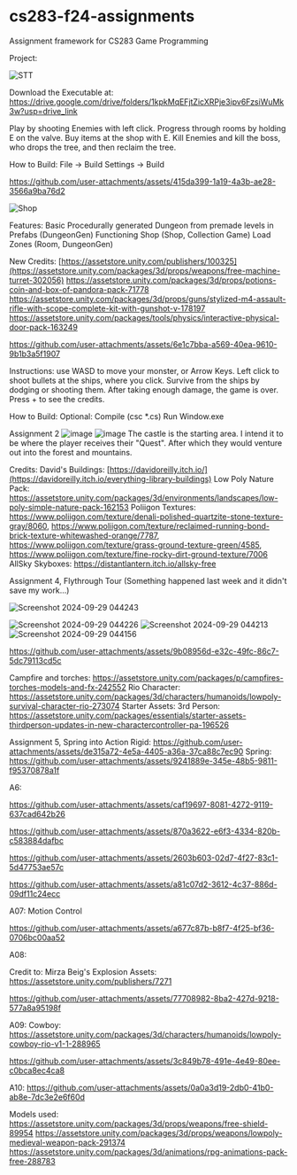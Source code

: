 # cs283-f24-assignments
Assignment framework for CS283 Game Programming

Project: 



![STT](https://github.com/user-attachments/assets/e84f3c34-7159-4012-bda4-2766279b39a5)

Download the Executable at: https://drive.google.com/drive/folders/1kpkMqEFjtZicXRPje3ipv6FzsiWuMk3w?usp=drive_link

Play by shooting Enemies with left click. Progress through rooms by holding E on the valve. Buy items at the shop with E. Kill Enemies and kill the boss, who drops the tree, and then reclaim the tree.

How to Build: File -> Build Settings -> Build

https://github.com/user-attachments/assets/415da399-1a19-4a3b-ae28-3566a9ba76d2

![Shop](https://github.com/user-attachments/assets/859fd285-4f27-4c5d-b517-5b06d562f509)

Features:
Basic Procedurally generated Dungeon from premade levels in Prefabs (DungeonGen)
Functioning Shop (Shop, Collection Game)
Load Zones (Room, DungeonGen)

New Credits:
[https://assetstore.unity.com/publishers/100325](https://assetstore.unity.com/packages/3d/props/weapons/free-machine-turret-302056)
https://assetstore.unity.com/packages/3d/props/potions-coin-and-box-of-pandora-pack-71778
https://assetstore.unity.com/packages/3d/props/guns/stylized-m4-assault-rifle-with-scope-complete-kit-with-gunshot-v-178197
https://assetstore.unity.com/packages/tools/physics/interactive-physical-door-pack-163249




https://github.com/user-attachments/assets/6e1c7bba-a569-40ea-9610-9b1b3a5f1907

Instructions:
use WASD to move your monster, or Arrow Keys. Left click to shoot bullets at the ships, where you click. Survive from the ships by dodging or shooting them. After taking enough damage, the game is over.
Press + to see the credits. 


How to Build:
Optional: Compile (csc *.cs)
Run Window.exe




Assignment 2
![image](https://github.com/user-attachments/assets/4af10157-2a46-44f1-b701-00513f5dcc5e)
![image](https://github.com/user-attachments/assets/0579ea31-7e2c-46e5-adc0-b0e96e2b6351)
The castle is the starting area. I intend it to be where the player receives their "Quest". After which they would venture out into the forest and mountains. 

Credits:
David's Buildings: [https://davidoreilly.itch.io/](https://davidoreilly.itch.io/everything-library-buildings)
Low Poly Nature Pack: https://assetstore.unity.com/packages/3d/environments/landscapes/low-poly-simple-nature-pack-162153
Poliigon Textures: https://www.poliigon.com/texture/denali-polished-quartzite-stone-texture-gray/8060, https://www.poliigon.com/texture/reclaimed-running-bond-brick-texture-whitewashed-orange/7787, https://www.poliigon.com/texture/grass-ground-texture-green/4585, https://www.poliigon.com/texture/fine-rocky-dirt-ground-texture/7006
AllSky Skyboxes: https://distantlantern.itch.io/allsky-free

Assignment 4, Flythrough Tour
(Something happened last week and it didn't save my work...)

![Screenshot 2024-09-29 044243](https://github.com/user-attachments/assets/fb5acf81-18f6-4a2d-9dac-50ae2dabdde3)

![Screenshot 2024-09-29 044226](https://github.com/user-attachments/assets/90a5c8ba-0440-4c5e-8c9f-9e93bc7d89fb)
![Screenshot 2024-09-29 044213](https://github.com/user-attachments/assets/a6783206-7eeb-4d1c-8ae9-6c8c287d28fe)
![Screenshot 2024-09-29 044156](https://github.com/user-attachments/assets/fe999e93-d0a0-43cf-8a6b-52d41abf7550)

https://github.com/user-attachments/assets/9b08956d-e32c-49fc-86c7-5dc79113cd5c

Campfire and torches: https://assetstore.unity.com/packages/p/campfires-torches-models-and-fx-242552
Rio Character: https://assetstore.unity.com/packages/3d/characters/humanoids/lowpoly-survival-character-rio-273074
Starter Assets: 3rd Person: https://assetstore.unity.com/packages/essentials/starter-assets-thirdperson-updates-in-new-charactercontroller-pa-196526

Assignment 5, Spring into Action
Rigid:
https://github.com/user-attachments/assets/de315a72-4e5a-4405-a36a-37ca88c7ec90
Spring:
https://github.com/user-attachments/assets/9241889e-345e-48b5-9811-f95370878a1f

A6:

https://github.com/user-attachments/assets/caf19697-8081-4272-9119-637cad642b26



https://github.com/user-attachments/assets/870a3622-e6f3-4334-820b-c583884dafbc



https://github.com/user-attachments/assets/2603b603-02d7-4f27-83c1-5d47753ae57c



https://github.com/user-attachments/assets/a81c07d2-3612-4c37-886d-09df11c24ecc



A07: Motion Control

https://github.com/user-attachments/assets/a677c87b-b8f7-4f25-bf36-0706bc00aa52

A08:

Credit to: Mirza Beig's Explosion Assets:
https://assetstore.unity.com/publishers/7271


https://github.com/user-attachments/assets/77708982-8ba2-427d-9218-577a8a95198f

A09:
Cowboy: https://assetstore.unity.com/packages/3d/characters/humanoids/lowpoly-cowboy-rio-v1-1-288965

https://github.com/user-attachments/assets/3c849b78-491e-4e49-80ee-c0bca8ec4ca8

A10:
https://github.com/user-attachments/assets/0a0a3d19-2db0-41b0-ab8e-7dc3e2e6f60d

Models used:
https://assetstore.unity.com/packages/3d/props/weapons/free-shield-89954
https://assetstore.unity.com/packages/3d/props/weapons/lowpoly-medieval-weapon-pack-291374
https://assetstore.unity.com/packages/3d/animations/rpg-animations-pack-free-288783



